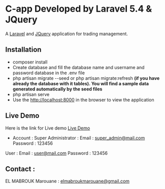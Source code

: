 # C-app Developed by Laravel 5.4 & JQuery

A [Laravel](http://laravel.com/) and [JQuery](https://jquery.com/) application for trading management.

## Installation

- composer install
- Create database and fill the database name and username and password database in the .env file
- php artisan migrate --seed or php artisan migrate:refresh **(if you have already the database with it tables). You will find a sample data generated automatically by the seed files**
- php artisan serve
- Use the [http://localhost:8000](http://localhost:8000) in the browser to view the application

## Live Demo

Here is the link for Live demo [Live Demo](http://elmabroukmarouane.pw/c-app/)

- Account :
  Super Administrator :
  Email : [super_admin@mail.com](super_admin@mail.com)
  Password : 123456

User :
Email : [user@mail.com](user@mail.com)
Password : 123456

## Contact :

EL MABROUK Marouane : [elmabroukmarouane@gmail.com](elmabroukmarouane@gmail.com)
